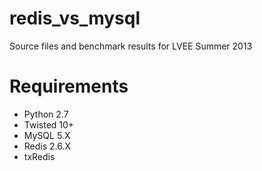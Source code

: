 redis_vs_mysql
==============

Source files and benchmark results for LVEE Summer 2013


Requirements
==============

- Python 2.7
- Twisted 10+
- MySQL 5.X
- Redis 2.6.X
- txRedis
